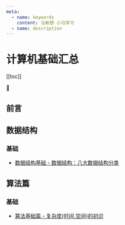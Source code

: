 ```yaml
---
meta:
  - name: keywords
    content: 马新想 小马学习 
  - name: description
---
```



# 计算机基础汇总

[[toc]]

:horse:

## 前言


## 数据结构

### 基础

- [数据结构基础 - 数据结构：八大数据结构分类](https://blog.csdn.net/yeyazhishang/article/details/82353846)

## 算法篇


### 基础


- [算法基础篇 - 复杂度(时间 空间)的初识](https://www.cnblogs.com/54chensongxia/p/14012838.html)